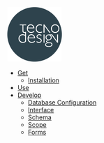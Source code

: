 <div id="logo"><a href="./"><span class="circle logo"><img src="_/img/tecnodesign.png" alt="Tecnodesign" title="Tecnodesign"></span><span class="circle big"></span><span class="circle medium"></span><span class="circle small"></span></a></div>

<nav markdown="1">

- [Get](./)
  - [Installation](install)
- [Use](use)
- [Develop](development)
  - [Database Configuration](Database)
  - [Interface](Interface)
  - [Schema](Schema)
  - [Scope](Scope)
  - [Forms](Form)

</nav>
